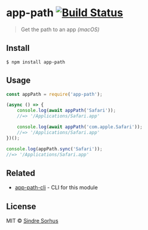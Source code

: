 # app-path [![Build Status](https://travis-ci.org/sindresorhus/app-path.svg?branch=master)](https://travis-ci.org/sindresorhus/app-path)

> Get the path to an app *(macOS)*


## Install

```
$ npm install app-path
```


## Usage

```js
const appPath = require('app-path');

(async () => {
	console.log(await appPath('Safari'));
	//=> '/Applications/Safari.app'

	console.log(await appPath('com.apple.Safari'));
	//=> '/Applications/Safari.app'
})();

console.log(appPath.sync('Safari'));
//=> '/Applications/Safari.app'
```



## Related

- [app-path-cli](https://github.com/sindresorhus/app-path-cli) - CLI for this module


## License

MIT © [Sindre Sorhus](https://sindresorhus.com)
